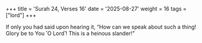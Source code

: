 +++
title = 'Surah 24, Verses 16'
date = '2025-08-27'
weight = 16
tags = ["lord"]
+++

If only you had said upon hearing it, “How can we speak about such a thing! Glory be to You ˹O Lord˺! This is a heinous slander!”